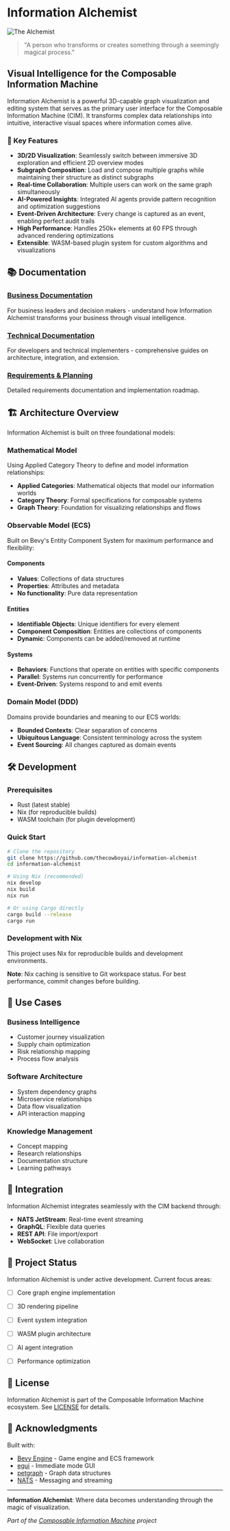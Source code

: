 # Information Alchemist

![The Alchemist](./alchemist.webp)
> "A person who transforms or creates something through a seemingly magical process."

## Visual Intelligence for the Composable Information Machine

Information Alchemist is a powerful 3D-capable graph visualization and editing system that serves as the primary user interface for the Composable Information Machine (CIM). It transforms complex data relationships into intuitive, interactive visual spaces where information comes alive.

### 🚀 Key Features

- **3D/2D Visualization**: Seamlessly switch between immersive 3D exploration and efficient 2D overview modes
- **Subgraph Composition**: Load and compose multiple graphs while maintaining their structure as distinct subgraphs
- **Real-time Collaboration**: Multiple users can work on the same graph simultaneously
- **AI-Powered Insights**: Integrated AI agents provide pattern recognition and optimization suggestions
- **Event-Driven Architecture**: Every change is captured as an event, enabling perfect audit trails
- **High Performance**: Handles 250k+ elements at 60 FPS through advanced rendering optimizations
- **Extensible**: WASM-based plugin system for custom algorithms and visualizations

## 📚 Documentation

### [Business Documentation](doc/publish/business/)
For business leaders and decision makers - understand how Information Alchemist transforms your business through visual intelligence.

### [Technical Documentation](doc/publish/technical/)
For developers and technical implementers - comprehensive guides on architecture, integration, and extension.

### [Requirements & Planning](doc/plan/)
Detailed requirements documentation and implementation roadmap.

## 🏗️ Architecture Overview

Information Alchemist is built on three foundational models:

### Mathematical Model
Using Applied Category Theory to define and model information relationships:
- **Applied Categories**: Mathematical objects that model our information worlds
- **Category Theory**: Formal specifications for composable systems
- **Graph Theory**: Foundation for visualizing relationships and flows

### Observable Model (ECS)
Built on Bevy's Entity Component System for maximum performance and flexibility:

#### Components
- **Values**: Collections of data structures
- **Properties**: Attributes and metadata
- **No functionality**: Pure data representation

#### Entities
- **Identifiable Objects**: Unique identifiers for every element
- **Component Composition**: Entities are collections of components
- **Dynamic**: Components can be added/removed at runtime

#### Systems
- **Behaviors**: Functions that operate on entities with specific components
- **Parallel**: Systems run concurrently for performance
- **Event-Driven**: Systems respond to and emit events

### Domain Model (DDD)
Domains provide boundaries and meaning to our ECS worlds:
- **Bounded Contexts**: Clear separation of concerns
- **Ubiquitous Language**: Consistent terminology across the system
- **Event Sourcing**: All changes captured as domain events

## 🛠️ Development

### Prerequisites

- Rust (latest stable)
- Nix (for reproducible builds)
- WASM toolchain (for plugin development)

### Quick Start

```bash
# Clone the repository
git clone https://github.com/thecowboyai/information-alchemist
cd information-alchemist

# Using Nix (recommended)
nix develop
nix build
nix run

# Or using Cargo directly
cargo build --release
cargo run
```

### Development with Nix

This project uses Nix for reproducible builds and development environments.

**Note**: Nix caching is sensitive to Git workspace status. For best performance, commit changes before building.

## 🎯 Use Cases

### Business Intelligence
- Customer journey visualization
- Supply chain optimization
- Risk relationship mapping
- Process flow analysis

### Software Architecture
- System dependency graphs
- Microservice relationships
- Data flow visualization
- API interaction mapping

### Knowledge Management
- Concept mapping
- Research relationships
- Documentation structure
- Learning pathways

## 🔌 Integration

Information Alchemist integrates seamlessly with the CIM backend through:

- **NATS JetStream**: Real-time event streaming
- **GraphQL**: Flexible data queries
- **REST API**: File import/export
- **WebSocket**: Live collaboration

## 🚦 Project Status

Information Alchemist is under active development. Current focus areas:

- [ ] Core graph engine implementation
- [ ] 3D rendering pipeline
- [ ] Event system integration
- [ ] WASM plugin architecture
- [ ] AI agent integration
- [ ] Performance optimization


## 📄 License

Information Alchemist is part of the Composable Information Machine ecosystem. See [LICENSE](LICENSE) for details.

## 🙏 Acknowledgments

Built with:
- [Bevy Engine](https://bevyengine.org/) - Game engine and ECS framework
- [egui](https://github.com/emilk/egui) - Immediate mode GUI
- [petgraph](https://github.com/petgraph/petgraph) - Graph data structures
- [NATS](https://nats.io/) - Messaging and streaming

---

**Information Alchemist**: Where data becomes understanding through the magic of visualization.

*Part of the [Composable Information Machine](https://github.com/thecowboyai/CIM) project*



